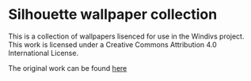 # Silhouette wallpaper collection

This is a collection of wallpapers lisenced for use
in the Windivs project. This work is licensed under a
Creative Commons Attribution 4.0 International License.

The original work can be found [here](http://ever3st.com/Graphics/Loot/)
